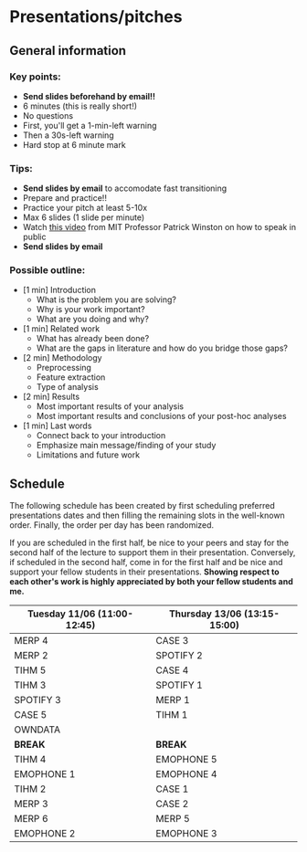 # Presentations/pitches

## General information
### Key points:
- **Send slides beforehand by email!!**
- 6 minutes (this is really short!)
- No questions
- First, you'll get a 1-min-left warning
- Then a 30s-left warning
- Hard stop at 6 minute mark

### Tips:
- **Send slides by email** to accomodate fast transitioning
- Prepare and practice!!
- Practice your pitch at least 5-10x
- Max 6 slides (1 slide per minute)
- Watch [this video](https://youtu.be/Unzc731iCUY?feature=shared&t=2490) from MIT Professor Patrick Winston on how to speak in public
- **Send slides by email**

### Possible outline:
- [1 min] Introduction
  - What is the problem you are solving?
  - Why is your work important?
  - What are you doing and why?
- [1 min] Related work
  - What has already been done?
  - What are the gaps in literature and how do you bridge those gaps?
- [2 min] Methodology
  - Preprocessing
  - Feature extraction
  - Type of analysis
- [2 min] Results
  - Most important results of your analysis
  - Most important results and conclusions of your post-hoc analyses
- [1 min] Last words
  - Connect back to your introduction
  - Emphasize main message/finding of your study
  - Limitations and future work
 
## Schedule

The following schedule has been created by first scheduling preferred presentations dates and then filling the remaining slots in the well-known order. Finally, the order per day has been randomized. 

If you are scheduled in the first half, be nice to your peers and stay for the second half of the lecture to support them in their presentation. Conversely, if scheduled in the second half, come in for the first half and be nice and support your fellow students in their presentations. **Showing respect to each other's work is highly appreciated by both your fellow students and me.**

| Tuesday 11/06 (11:00-12:45) | Thursday 13/06 (13:15-15:00) |
|---------------|----------------|
| MERP 4        | CASE 3         |
| MERP 2        | SPOTIFY 2      |
| TIHM 5        | CASE 4         |
| TIHM 3        | SPOTIFY 1      |
| SPOTIFY 3     | MERP 1         |
| CASE 5        | TIHM 1         |
| OWNDATA       |                |
| **BREAK**     | **BREAK**      |
| TIHM 4        | EMOPHONE 5     |
| EMOPHONE 1    | EMOPHONE 4     |
| TIHM 2        | CASE 1         |
| MERP 3        | CASE 2         |
| MERP 6        | MERP 5         |
| EMOPHONE 2    | EMOPHONE 3     |


